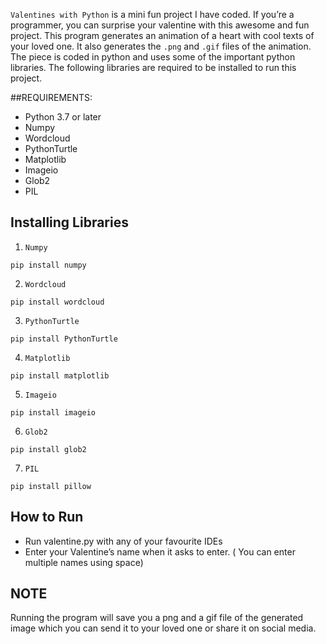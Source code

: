 `Valentines with Python` is a mini fun project I have coded. If you’re a programmer, you can surprise your valentine with this awesome and fun project. This program generates an animation of a heart with cool texts of your loved one. It also generates the `.png` and `.gif` files of the animation. The piece is coded in python and uses some of the important python libraries. The following libraries are required to be installed to run this project. 

##REQUIREMENTS:

* Python 3.7 or later
* Numpy
* Wordcloud
* PythonTurtle
* Matplotlib
* Imageio
* Glob2
* PIL

## Installing Libraries

1. `Numpy`

```
pip install numpy
```

2. `Wordcloud`

```
pip install wordcloud
```

3. `PythonTurtle`

```
pip install PythonTurtle
```

4. `Matplotlib`

```
pip install matplotlib
```

5. `Imageio`


```
pip install imageio
```

6. `Glob2`

```
pip install glob2
```

7. `PIL`

```
pip install pillow
```

## How to Run

* Run valentine.py with any of your favourite IDEs
* Enter your Valentine’s name when it asks to enter. ( You can enter multiple names using space)


## NOTE
Running the program will save you a png and a gif file of the generated image which you can send it to your loved one or share it on social media. 



